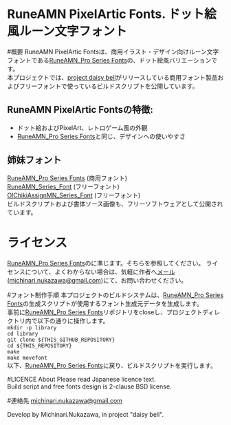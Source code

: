 RuneAMN PixelArtic Fonts. ドット絵風ルーン文字フォント
====

#概要
RuneAMN PixelArtic Fontsは、商用イラスト・デザイン向けルーン文字フォントである[RuneAMN_Pro Series Fonts][ghpages_RuneAMN_Pro]の、ドット絵風バリエーションです。  
本プロジェクトでは、[project daisy bell][pixiv_booth_project_daisy_bell]がリリースしている商用フォント製品およびフリーフォントで使っているビルドスクリプトを公開しています。  


## RuneAMN PixelArtic Fontsの特徴:  
 * ドット絵およびPixelArt、レトロゲーム風の外観
 * [RuneAMN_Pro Series Fonts][ghpages_RuneAMN_Pro]と同じ、デザインへの使いやすさ


## 姉妹フォント
[RuneAMN_Pro Series Fonts][ghpages_RuneAMN_Pro] (商用フォント)  
[RuneAMN_Series_Font][ghpages_index_RuneAssignMN_Series_Fonts] (フリーフォント)  
[OlChikiAssignMN_Series_Font][ghpages_index_OlChikiAssignMN_Series_Fonts] (フリーフォント)  
ビルドスクリプトおよび書体ソース画像も、フリーソフトウェアとして公開されています。  


# ライセンス
 [RuneAMN_Pro Series Fonts][ghpages_RuneAMN_Pro]のに準じます。そちらを参照してください。
 ライセンスについて、よくわからない場合は、気軽に作者へ[メール(michinari.nukazawa@gmail.com)][mailto]にて、お問い合わせください。  


#フォント制作手順
本プロジェクトのビルドシステムは、[RuneAMN_Pro Series Fonts][ghpages_RuneAMN_Pro]の生成スクリプトが使用するフォント生成元データを生成します。  
事前に[RuneAMN_Pro Series Fonts][ghpages_RuneAMN_Pro]リポジトリをcloseし、プロジェクトディレクトリ内で以下の通りに操作します。  
`mkdir -p library`  
`cd library`  
`git clone ${THIS_GITHUB_REPOSITORY}`  
`cd ${THIS_REPOSITORY}`  
`make`  
`make movefont`  
以下、[RuneAMN_Pro Series Fonts][ghpages_RuneAMN_Pro]に戻り、ビルドスクリプトを実行します。  


#LICENCE About
Please read Japanese licence text.  
Build script and free fonts design is 2-clause BSD license.  


#連絡先
[michinari.nukazawa@gmail.com][mailto]

Develop by Michinari.Nukazawa, in project "daisy bell".


[pixiv_booth_project_daisy_bell]: https://daisy-bell.booth.pm/
[sourceforge_project_daisy_bell]: http://sourceforge.jp/projects/daisybell-fonts/
[ghpages_RuneAMN_Pro]: http://michinarinukazawa.github.io/RuneAMN_Pro_Series_Fonts/docs/runeamn_pro.html
[typefaces_manuals_pdf]: https://github.com/MichinariNukazawa/RuneAMN_Pro_Series_Fonts/blob/gh-pages/releases/book_of_RuneAMN_Pro_Fonts_limited.pdf?raw=true
[pixiv_nukazawa_index]: http://www.pixiv.net/member.php?id=11951957
[ghpages_index_RuneAssignMN_Series_Fonts]: http://michinarinukazawa.github.io/RuneAssignMN_Series_Fonts/
[ghpages_index_OlChikiAssignMN_Series_Fonts]: http://michinarinukazawa.github.io/OlChikiAssignMN_Series_Fonts/
[blog_article]: http://blog.michinari-nukazawa.com/
[mailto]: mailto:michinari.nukazawa@gmail.com

